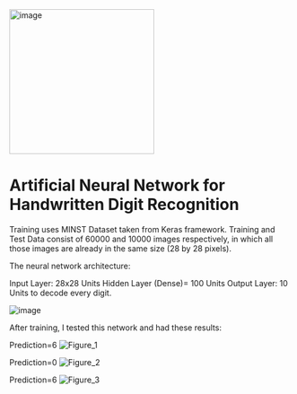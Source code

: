 <img width="258" alt="image" src="https://github.com/oubbatimo/bridgeai_LLMs/assets/92709052/82b3e818-d545-46e5-8eb8-b328bf73b65f">

# Artificial Neural Network for Handwritten Digit Recognition
Training uses MINST Dataset taken from Keras framework. Training and Test Data consist of 60000 and 10000 images respectively, in which all those images are already in the same size (28 by 28 pixels).

The neural network architecture:

  Input Layer: 28x28 Units
  Hidden Layer (Dense)= 100 Units
  Output Layer: 10 Units to decode every digit.

![image](https://github.com/oubbatimo/bridgeai_DigitRecognition/assets/92709052/1a2dd9eb-6951-484f-82f0-91d7854a19e7)





After training, I tested this network and had these results:

Prediction=6 ![Figure_1](https://github.com/oubbatimo/bridgeai_DigitRecognition/assets/92709052/d81fe4a9-2d85-493f-a209-d12cce71088f)

Prediction=0 ![Figure_2](https://github.com/oubbatimo/bridgeai_DigitRecognition/assets/92709052/405bd059-71c9-4ac7-b7dc-9bb496a753c7)

Prediction=6 ![Figure_3](https://github.com/oubbatimo/bridgeai_DigitRecognition/assets/92709052/b7de6652-3a79-45e5-aced-a171631c259b)
